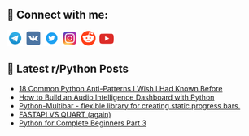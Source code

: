 ## 🔎 Connect with me:
[<img src="https://github.com/bullbesh/bullbesh/blob/main/images/Telegram.png" width="32" height="32" />](https://t.me/bullbesh)
[<img src="https://github.com/bullbesh/bullbesh/blob/main/images/VK.png" width="32" height="32" />](https://vk.com/bullbesh)
[<img src="https://github.com/bullbesh/bullbesh/blob/main/images/Twitter.png" width="32" height="32" />](https://twitter.com/bullbesh1)
[<img src="https://github.com/bullbesh/bullbesh/blob/main/images/Instagram.png" width="32" height="32" />](https://www.instagram.com/bullbesh)
[<img src="https://github.com/bullbesh/bullbesh/blob/main/images/Reddit.png" width="32" height="32" />](https://www.reddit.com/user/bullbesh)
[<img src="https://github.com/bullbesh/bullbesh/blob/main/images/YouTube.png" width="32" height="32" />](https://www.youtube.com/channel/UCtfjRs6uzgq5mfm8S06WTcg)

## 📕 Latest r/Python Posts
<!-- BLOG-POST-LIST:START -->
- [18 Common Python Anti-Patterns I Wish I Had Known Before](https://www.reddit.com/r/Python/comments/xk8q1w/18_common_python_antipatterns_i_wish_i_had_known/)
- [How to Build an Audio Intelligence Dashboard with Python](https://www.reddit.com/r/Python/comments/xk81al/how_to_build_an_audio_intelligence_dashboard_with/)
- [Python-Multibar - flexible library for creating static progress bars.](https://www.reddit.com/r/Python/comments/xk6pyp/pythonmultibar_flexible_library_for_creating/)
- [FASTAPI VS QUART &lpar;again&rpar;](https://www.reddit.com/r/Python/comments/xk6ppx/fastapi_vs_quart_again/)
- [Python for Complete Beginners Part 3](https://www.reddit.com/r/Python/comments/xk60io/python_for_complete_beginners_part_3/)
<!-- BLOG-POST-LIST:END -->
